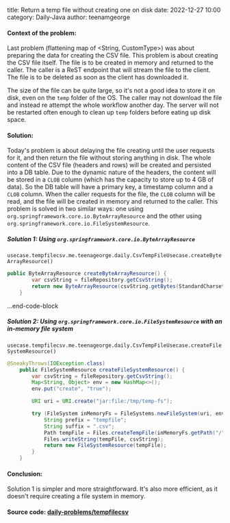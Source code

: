 title: Return a temp file without creating one on disk
date: 2022-12-27 10:00
category: Daily-Java
author: teenamgeorge

#### Context of the problem:
Last problem (flattening map of <String, CustomType>) was about preparing the data for creating the CSV file.
This problem is about creating the CSV file itself. The file is to be created in memory and returned to the caller.
The caller is a ReST endpoint that will stream the file to the client. The file is to be deleted as soon as the client has downloaded it.

The size of the file can be quite large, so it's not a good idea to store it on disk, even on the `temp` folder of the OS. The caller may not download the file and instead re attempt the whole workflow another day. The server will not be restarted often enough to clean up `temp` folders before eating up disk space.

#### Solution:
Today's problem is about delaying the file creating until the user requests for it, and then return the file without storing anything in disk.
The whole content of the CSV file (headers and rows) will be created and persisted into a DB table. Due to the dynamic nature of the headers, the content will be stored in a `CLOB` column (which has the capacity to store up to 4 GB of data).
So the DB table will have a primary key, a timestamp column and a `CLOB` column. When the caller requests for the file, the `CLOB` column will be read, and the file will be created in memory and returned to the caller.
This problem is solved in two similar ways: one using `org.springframework.core.io.ByteArrayResource` and the other using `org.springframework.core.io.FileSystemResource`.

##### Solution 1: Using `org.springframework.core.io.ByteArrayResource`
`usecase.tempfilecsv.me.teenageorge.daily.CsvTempFileUsecase.createByteArrayResource()`

``` java
public ByteArrayResource createByteArrayResource() {
        var csvString = fileRepository.getCsvString();
        return new ByteArrayResource(csvString.getBytes(StandardCharsets.UTF_8));
    }

```

...end-code-block
##### Solution 2: Using `org.springframework.core.io.FileSystemResource` with an in-memory file system

`usecase.tempfilecsv.me.teenageorge.daily.CsvTempFileUsecase.createFileSystemResource()`
``` java
@SneakyThrows(IOException.class)
    public FileSystemResource createFileSystemResource() {
        var csvString = fileRepository.getCsvString();
        Map<String, Object> env = new HashMap<>();
        env.put("create", "true");

        URI uri = URI.create("jar:file:/tmp/temp-fs");

        try (FileSystem inMemoryFs = FileSystems.newFileSystem(uri, env)) {
            String prefix = "tempfile";
            String suffix = ".csv";
            Path tempFile = Files.createTempFile(inMemoryFs.getPath("/"), prefix, suffix);
            Files.writeString(tempFile, csvString);
            return new FileSystemResource(tempFile);
        }
    }
```
#### Conclusion:
Solution 1 is simpler and more straightforward. It's also more efficient, as it doesn't require creating a file system in memory.

#### Source code: [daily-problems/tempfilecsv](https://github.com/teenageorge/daily-problems/tree/main/src/main/java/me/teenageorge/daily/tempfilecsv)
